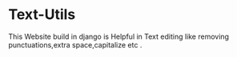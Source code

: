 # Text-Utils
This Website build in django is Helpful in Text editing like removing punctuations,extra space,capitalize etc .
